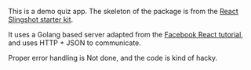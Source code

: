 This is a demo quiz app.
The skeleton of the package is from the [React Slingshot starter kit](https://github.com/coryhouse/react-slingshot).

It uses a Golang based server adapted from the [Facebook React tutorial](https://facebook.github.io/react/docs/tutorial.html), and uses
HTTP + JSON to communicate.

Proper error handling is Not done, and the code is kind of hacky.
